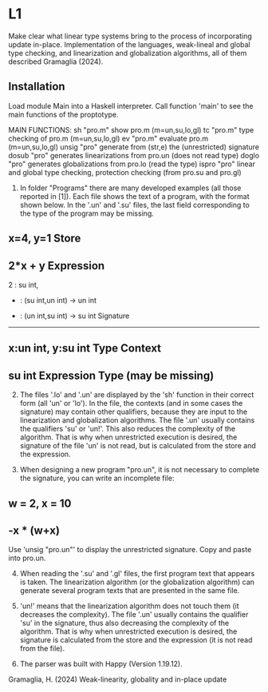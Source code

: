 # L1
Make clear what linear type systems bring to the process of incorporating update in-place. Implementation of the languages, weak-lineal and global type checking, and linearization and globalization algorithms, all of them  described Gramaglia (2024).  

## Installation

Load module Main into a Haskell interpreter. Call function 'main' to see the main functions of the proptotype.

MAIN FUNCTIONS:
sh "pro.m"           show pro.m (m=un,su,lo,gl)
tc "pro.m"           type checking of pro.m (m=un,su,lo,gl)
ev "pro.m"           evaluate pro.m (m=un,su,lo,gl)
unsig "pro"          generate from (str,e) the (unrestricted) signature 
dosub "pro"          generates linearizations from pro.un (does not read type)
doglo "pro"          generates globalizations from pro.lo (read the type)
ispro "pro"          linear and global type checking, protection checking (from pro.su and pro.gl) 

1) In folder "Programs" there are many developed examples (all those reported in [1]). Each file shows the text of a program, with the format shown below. In the '.un' and '.su' files, the last field corresponding to the type of the program may be missing.

x=4,
y=1                              Store
-----
2*x + y                          Expression
-----
2 : su int,
* : (su int,un int) -> un int
+ : (un int,su int) -> su int    Signature
-----
x:un int,
y:su int                         Type Context
-----                            
su int                           Expression Type (may be missing)
----- 
 
2) The files '.lo' and '.un' are displayed by the 'sh' function in their correct form (all 'un' or 'lo'). In the file, the contexts (and in some cases the signature) may contain other qualifiers, because they are input to the
linearization and globalization algorithms. The file '.un' usually contains the qualifiers 'su' or 'un!'. This also reduces the complexity of the algorithm. That is why when unrestricted execution is desired, the signature of the file 'un' is not read, but is calculated from the store and the expression.

3) When designing a new program "pro.un", it is not necessary to complete the signature, you can write an incomplete file:

w = 2,
x = 10
------------------------------------
-x * (w+x) 
------------------------------------

Use 'unsig "pro.un"' to display the unrestricted signature. Copy and paste into pro.un.

4) When reading the '.su' and '.gl' files, the first program text that appears is taken. The linearization algorithm (or the globalization algorithm) can generate several program texts that are presented in the same file.

5) 'un!' means that the linearization algorithm does not touch them (it decreases the complexity). The file '.un' usually contains the qualifier 'su' in the signature, thus also decreasing the complexity of the algorithm. That is why when unrestricted execution is desired, the signature is calculated from the store and the expression (it is not read from the file).

6) The parser was built with Happy (Version 1.19.12).

Gramaglia, H. (2024) Weak-linearity, globality and in-place update
